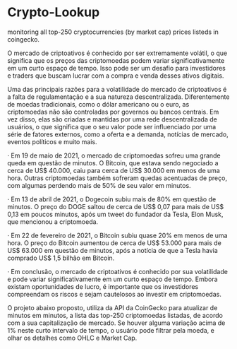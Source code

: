 # Crypto-Lookup
monitoring all top-250 cryptocurrencies (by market cap) prices listeds in coingecko.

O mercado de criptoativos é conhecido por ser extremamente volátil, o que significa que os preços das criptomoedas podem variar significativamente em um curto espaço de tempo. Isso pode ser um desafio para investidores e traders que buscam lucrar com a compra e venda desses ativos digitais.

Uma das principais razões para a volatilidade do mercado de criptoativos é a falta de regulamentação e a sua natureza descentralizada. Diferentemente de moedas tradicionais, como o dólar americano ou o euro, as criptomoedas não são controladas por governos ou bancos centrais. Em vez disso, elas são criadas e mantidas por uma rede descentralizada de usuários, o que significa que o seu valor pode ser influenciado por uma série de fatores externos, como a oferta e a demanda, notícias de mercado, eventos políticos e muito mais.

·        Em 19 de maio de 2021, o mercado de criptomoedas sofreu uma grande queda em questão de minutos. O Bitcoin, que estava sendo negociado a cerca de US$ 40.000, caiu para cerca de US$ 30.000 em menos de uma hora. Outras criptomoedas também sofreram quedas acentuadas de preço, com algumas perdendo mais de 50% de seu valor em minutos.

·        Em 13 de abril de 2021, o Dogecoin subiu mais de 80% em questão de minutos. O preço do DOGE saltou de cerca de US$ 0,07 para mais de US$ 0,13 em poucos minutos, após um tweet do fundador da Tesla, Elon Musk, que mencionou a criptomoeda.

·        Em 22 de fevereiro de 2021, o Bitcoin subiu quase 20% em menos de uma hora. O preço do Bitcoin aumentou de cerca de US$ 53.000 para mais de US$ 63.000 em questão de minutos, após a notícia de que a Tesla havia comprado US$ 1,5 bilhão em Bitcoin.

·        Em conclusão, o mercado de criptoativos é conhecido por sua volatilidade e pode variar significativamente em um curto espaço de tempo. Embora existam oportunidades de lucro, é importante que os investidores compreendam os riscos e sejam cautelosos ao investir em criptomoedas.

O projeto abaixo proposto, utiliza da API da CoinGecko para atualizar de minutos em minutos, a lista das top-250 criptomoedas listadas, de acordo com a sua capitalização de mercado. Se houver alguma variação acima de 1% neste curto intervalo de tempo, o usuário pode filtrar pela moeda, e olhar os detalhes como OHLC e Market Cap.



